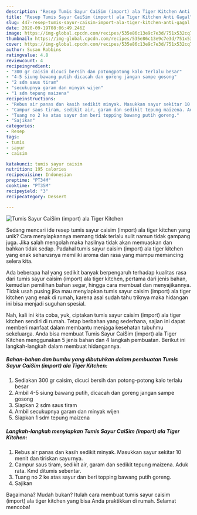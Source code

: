 ```yaml
---
description: "Resep Tumis Sayur CaiSim (import) ala Tiger Kitchen Anti Gagal"
title: "Resep Tumis Sayur CaiSim (import) ala Tiger Kitchen Anti Gagal"
slug: 447-resep-tumis-sayur-caisim-import-ala-tiger-kitchen-anti-gagal
date: 2020-09-19T08:06:49.246Z
image: https://img-global.cpcdn.com/recipes/535e86c13e9c7e3d/751x532cq70/tumis-sayur-caisim-import-ala-tiger-kitchen-foto-resep-utama.jpg
thumbnail: https://img-global.cpcdn.com/recipes/535e86c13e9c7e3d/751x532cq70/tumis-sayur-caisim-import-ala-tiger-kitchen-foto-resep-utama.jpg
cover: https://img-global.cpcdn.com/recipes/535e86c13e9c7e3d/751x532cq70/tumis-sayur-caisim-import-ala-tiger-kitchen-foto-resep-utama.jpg
author: Susan Robbins
ratingvalue: 4.8
reviewcount: 4
recipeingredient:
- "300 gr caisim dicuci bersih dan potongpotong kalo terlalu besar"
- "4-5 siung bawang putih dicacah dan goreng jangan sampe gosong"
- "2 sdm saus tiram"
- "secukupnya garam dan minyak wijen"
- "1 sdm tepung maizena"
recipeinstructions:
- "Rebus air panas dan kasih sedikit minyak. Masukkan sayur sekitar 10 menit dan tiriskan sayurnya."
- "Campur saus tiram, sedikit air, garam dan sedikit tepung maizena. Aduk rata. Kmd ditumis sebentar."
- "Tuang no 2 ke atas sayur dan beri topping bawang putih goreng."
- "Sajikan"
categories:
- Resep
tags:
- tumis
- sayur
- caisim

katakunci: tumis sayur caisim 
nutrition: 195 calories
recipecuisine: Indonesian
preptime: "PT34M"
cooktime: "PT35M"
recipeyield: "3"
recipecategory: Dessert

---
```



![Tumis Sayur CaiSim (import) ala Tiger Kitchen](https://img-global.cpcdn.com/recipes/535e86c13e9c7e3d/751x532cq70/tumis-sayur-caisim-import-ala-tiger-kitchen-foto-resep-utama.jpg)

Sedang mencari ide resep tumis sayur caisim (import) ala tiger kitchen yang unik? Cara menyiapkannya memang tidak terlalu sulit namun tidak gampang juga. Jika salah mengolah maka hasilnya tidak akan memuaskan dan bahkan tidak sedap. Padahal tumis sayur caisim (import) ala tiger kitchen yang enak seharusnya memiliki aroma dan rasa yang mampu memancing selera kita.

Ada beberapa hal yang sedikit banyak berpengaruh terhadap kualitas rasa dari tumis sayur caisim (import) ala tiger kitchen, pertama dari jenis bahan, kemudian pemilihan bahan segar, hingga cara membuat dan menyajikannya. Tidak usah pusing jika mau menyiapkan tumis sayur caisim (import) ala tiger kitchen yang enak di rumah, karena asal sudah tahu triknya maka hidangan ini bisa menjadi suguhan spesial.




Nah, kali ini kita coba, yuk, ciptakan tumis sayur caisim (import) ala tiger kitchen sendiri di rumah. Tetap berbahan yang sederhana, sajian ini dapat memberi manfaat dalam membantu menjaga kesehatan tubuhmu sekeluarga. Anda bisa membuat Tumis Sayur CaiSim (import) ala Tiger Kitchen menggunakan 5 jenis bahan dan 4 langkah pembuatan. Berikut ini langkah-langkah dalam membuat hidangannya.

<!--inarticleads1-->

##### Bahan-bahan dan bumbu yang dibutuhkan dalam pembuatan Tumis Sayur CaiSim (import) ala Tiger Kitchen:

1. Sediakan 300 gr caisim, dicuci bersih dan potong-potong kalo terlalu besar
1. Ambil 4-5 siung bawang putih, dicacah dan goreng jangan sampe gosong
1. Siapkan 2 sdm saus tiram
1. Ambil secukupnya garam dan minyak wijen
1. Siapkan 1 sdm tepung maizena




<!--inarticleads2-->

##### Langkah-langkah menyiapkan Tumis Sayur CaiSim (import) ala Tiger Kitchen:

1. Rebus air panas dan kasih sedikit minyak. Masukkan sayur sekitar 10 menit dan tiriskan sayurnya.
1. Campur saus tiram, sedikit air, garam dan sedikit tepung maizena. Aduk rata. Kmd ditumis sebentar.
1. Tuang no 2 ke atas sayur dan beri topping bawang putih goreng.
1. Sajikan




Bagaimana? Mudah bukan? Itulah cara membuat tumis sayur caisim (import) ala tiger kitchen yang bisa Anda praktikkan di rumah. Selamat mencoba!
